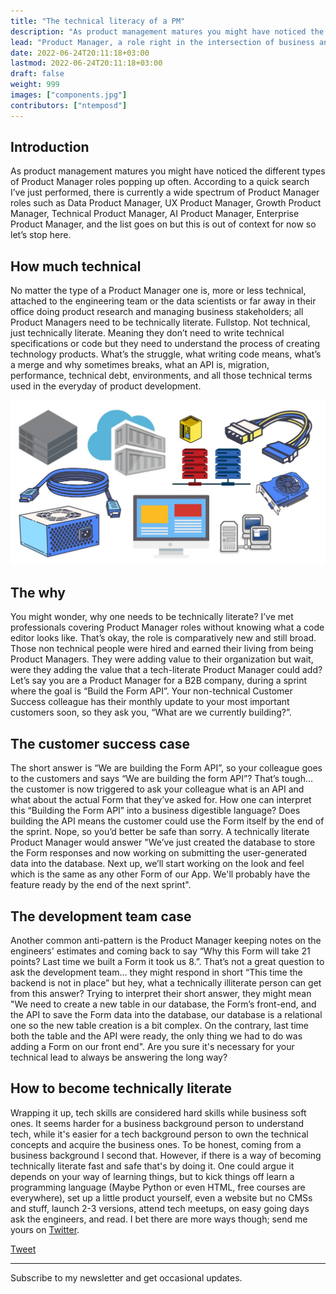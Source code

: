 ```yaml
---
title: "The technical literacy of a PM"
description: "As product management matures you might have noticed the different types of Product Manager roles popping up often."
lead: "Product Manager, a role right in the intersection of business and tech that needs both technical and business skills to get things going. But, does it really need technical skills? Some! You don't need to be an engineer but... 🤿 let's dive deep."
date: 2022-06-24T20:11:18+03:00
lastmod: 2022-06-24T20:11:18+03:00
draft: false
weight: 999
images: ["components.jpg"]
contributors: ["ntemposd"]
---
```


## Introduction

As product management matures you might have noticed the different types of Product Manager roles popping up often. According to a quick search I’ve just performed, there is currently a wide spectrum of Product Manager roles such as Data Product Manager, UX Product Manager, Growth Product Manager, Technical Product Manager, AI Product Manager, Enterprise Product Manager, and the list goes on but this is out of context for now so let’s stop here.

## How much technical

No matter the type of a Product Manager one is, more or less technical, attached to the engineering team or the data scientists or far away in their office doing product research and managing business stakeholders; all Product Managers need to be technically literate. Fullstop. Not technical, just technically literate. Meaning they don’t need to write technical specifications or code but they need to understand the process of creating technology products. What’s the struggle, what writing code means, what’s a merge and why sometimes breaks, what an API is, migration, performance, technical debt, environments, and all those technical terms used in the everyday of product development.

![Hardware Components](components.jpg "Tech is wide. Can you name those parts?")

## The why

You might wonder, why one needs to be technically literate? I’ve met professionals covering Product Manager roles without knowing what a code editor looks like. That’s okay, the role is comparatively new and still broad. Those non technical people were hired and earned their living from being Product Managers. They were adding value to their organization but wait, were they adding the value that a tech-literate Product Manager could add? Let’s say you are a Product Manager for a B2B company, during a sprint where the goal is “Build the Form API”. Your non-technical Customer Success colleague has their monthly update to your most important customers soon, so they ask you, “What are we currently building?”.

## The customer success case

The short answer is “We are building the Form API”, so your colleague goes to the customers and says “We are building the form API”? That’s tough… the customer is now triggered to ask your colleague what is an API and what about the actual Form that they’ve asked for. How one can interpret this “Building the Form API” into a business digestible language? Does building the API means the customer could use the Form itself by the end of the sprint. Nope, so you’d better be safe than sorry. A technically literate Product Manager would answer "We’ve just created the database to store the Form responses and now working on submitting the user-generated data into the database. Next up, we’ll start working on the look and feel which is the same as any other Form of our App. We'll probably have the feature ready by the end of the next sprint".

## The development team case

Another common anti-pattern is the Product Manager keeping notes on the engineers' estimates and coming back to say “Why this Form will take 21 points? Last time we built a Form it took us 8.”. That’s not a great question to ask the development team... they might respond in short “This time the backend is not in place” but hey, what a technically illiterate person can get from this answer? Trying to interpret their short answer, they might mean "We need to create a new table in our database, the Form’s front-end, and the API to save the Form data into the database, our database is a relational one so the new table creation is a bit complex. On the contrary, last time both the table and the API were ready, the only thing we had to do was adding a Form on our front end". Are you sure it's necessary for your technical lead to always be answering the long way?

## How to become technically literate

Wrapping it up, tech skills are considered hard skills while business soft ones. It seems harder for a business background person to understand tech, while it's easier for a tech background person to own the technical concepts and acquire the business ones. To be honest, coming from a business background I second that. However, if there is a way of becoming technically literate fast and safe that's by doing it. One could argue it depends on your way of learning things, but to kick things off learn a programming language (Maybe Python or even HTML, free courses are everywhere), set up a little product yourself, even a website but no CMSs and stuff, launch 2-3 versions, attend tech meetups, on easy going days ask the engineers, and read. I bet there are more ways though; send me yours on [Twitter](https://twitter.com/ntemposd).


<a href="https://twitter.com/share?ref_src=twsrc%5Etfw" class="twitter-share-button" data-size="large" data-via="ntemposd" data-hashtags="product" data-show-count="false">Tweet</a><script async src="https://platform.twitter.com/widgets.js" charset="utf-8"></script>

---
Subscribe to my newsletter and get occasional updates.

<div id="custom-substack-embed"></div>

<script>
  window.CustomSubstackWidget = {
    substackUrl: "ntemposd.substack.com",
    placeholder: "example@gmail.com",
    buttonText: "Subscribe",
    theme: "purple"
  };
</script>
<script src="https://substackapi.com/widget.js" async></script>
